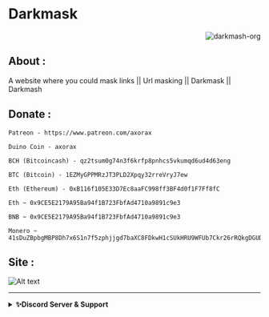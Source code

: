 # Darkmask

<p class="views" align="right"><img src="https://komarev.com/ghpvc/?username=darkmash-org-darkmask&label=Project%20views&color=0e75b6&style=flat" alt="darkmash-org" /></p>
 
## About :

A website where you could mask links || Url masking || Darkmask || Darkmash

## Donate :

```
Patreon - https://www.patreon.com/axorax

Duino Coin - axorax

BCH (Bitcoincash) - qz2tsum0g74n3f6krfp8pnhcs5vkumqd6ud4d63eng

BTC (Bitcoin) - 1EZMyGPPMRzJT3PLD2Xpqy32rreVryJ7ew

Eth (Ethereum) - 0xB116f105E33D7Ec8aaFC998ff3BF4d0f1F7Ff8fC

Eth ~ 0x9CE5E2179A95Ba94f1B723FbfAd4710a9891c9e3

BNB ~ 0x9CE5E2179A95Ba94f1B723FbfAd4710a9891c9e3

Monero ~ 41sDuZBpbgMBP8Dh7x6S1n7f5zphjjgd7baXC8FDkwH1cSUkHRU9WFUb7Ckr26rRQkgDGUDH1X4h7UGkG1xt6CmJ4kWtD9J
```

## Site :

![Alt text](https://cdn.discordapp.com/attachments/951417646191083551/1075847972182564974/image.png?raw=true "Home page")


<hr>
<details>
    <summary><b>✨Discord Server & Support</b></summary><br/>
 <h3 align="center">Darkmash Official Server </h3>
 
### ⬇️ ⬇️ ⬇️ ⬇️ INVITE LINK ⬇️ ⬇️ ⬇️ ⬇️ 

https://discord.gg/SC54bSgnyQ
</details>
